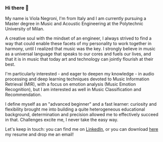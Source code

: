 ### Hi there 👋

My name is Viola Negroni, I'm from Italy and I am currently pursuing a Master degree in Music and Acoustic Engineering at the Polytechnic University of Milan.

A creative soul with the mindset of an engineer, I always strived to find a way that could enable these facets of my personality to work together in harmony, until I realized that music was the key.
I strongly believe in music as a universal language that speaks to our cores and fuels our lives, and that it is in music that today art and technology can jointly flourish at their best.

I'm particularly interested - and eager to deepen my knowledge - in audio processing and deep learning techniques devoted to Music Information Retrieval (MIR), with a focus on emotion analysis (Music Emotion Recognition), but I am interested as well in Music Classification and Recommendation.

I define myself as an "advanced beginner" and a fast learner: curiosity and flexibility brought me into building a quite heterogeneous educational background, determination and precision allowed me to effectively succeed in that. Challenges excite me, I never take the easy way.

Let's keep in touch: you can find me on [LinkedIn](https://www.linkedin.com/in/ngrvli/), or you can download [here](https://github.com/violangg/violangg/blob/main/Negroni_engCV.pdf) my resume and drop me an email!
